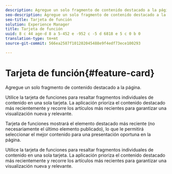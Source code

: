 ```yaml
---
description: Agregue un solo fragmento de contenido destacado a la página.
seo-description: Agregue un solo fragmento de contenido destacado a la página.
seo-title: Tarjeta de función
solution: Experience Manager
title: Tarjeta de función
uuid: 8 c 44 age-d 8 a 5-452 e -952 c -5 d 6818 e 5 c 0 b 0
translation-type: tm+mt
source-git-commit: 566ea2587f101202045488e9f4edf73ece100293

---
```



# Tarjeta de función{#feature-card}

Agregue un solo fragmento de contenido destacado a la página.

Utilice la tarjeta de funciones para resaltar fragmentos individuales de contenido en una sola tarjeta. La aplicación prioriza el contenido destacado más recientemente y recorre los artículos más recientes para garantizar una visualización nueva y relevante.

Tarjeta de funciones mostrará el elemento destacado más reciente (no necesariamente el último elemento publicado), lo que le permitirá seleccionar el mejor contenido para una presentación oportuna en la página.

Utilice la tarjeta de funciones para resaltar fragmentos individuales de contenido en una sola tarjeta. La aplicación prioriza el contenido destacado más recientemente y recorre los artículos más recientes para garantizar una visualización nueva y relevante.
